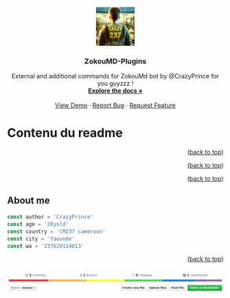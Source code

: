 <!-- PROJECT LOGO -->
<a id="readme-top"></a>
<br />
<div align="center">
  <a href="https://github.com/github_username/repo_name">
    <img src="Socialthumb.jpeg" alt="Logo" width="90" height="90">
  </a>

<h3 align="center">ZokouMD-Plugins</h3>

  <p align="center">
    External and additional commands for ZokouMd bot by @CrazyPrince for you guyzzz !
    <br />
    <a href="https://github.com/CrazyPrince/ZokouMD-Plugins"><strong>Explore the docs »</strong></a>
    <br />
    <br />
    <a href="https://github.com/CrazyPrince/ZokouMD-Plugins">View Demo</a>
    ·
    <a href="https://github.com/CrazyPrince/ZokouMD-Plugins/issues/new?labels=bug&template=bug-report---.md">Report Bug</a>
    ·
    <a href="https://github.com/CrazyPrince/ZokouMD-Plugins/issues/new?labels=enhancement&template=feature-request---.md">Request Feature</a>
  </p>
</div>

# Contenu du readme

<p align="right">(<a href="#readme-top">back to top</a>)</p>

<p align="right">(<a href="#readme-top">back to top</a>)</p>


<p align="right">(<a href="#readme-top">back to top</a>)</p>


## About me

``` ts
const author = 'CrazyPrince'
const age = '20yold'
const country = 'CM237 cameroon'
const city = 'Yaounde'
const wa = '237620114013'
```

<p align="right">(<a href="#readme-top">back to top</a>)</p>


![](shot.png)
